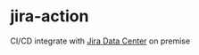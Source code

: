 # jira-action

CI/CD integrate with [Jira Data Center][1] on premise

[1]: https://www.atlassian.com/software/jira/data-center
